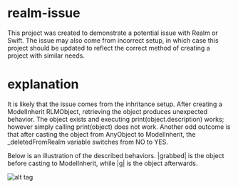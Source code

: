 # realm-issue

This project was created to demonstrate a potential issue with Realm or Swift.
The issue may also come from incorrect setup, in which case this project should be updated to reflect the correct
method of creating a project with similar needs.

# explanation

It is likely that the issue comes from the inhritance setup. After creating a ModelInherit RLMObject, retrieving
the object produces unexpected behavior. The object exists and executing print(object.description) works; however
simply calling print(object) does not work. Another odd outcome is that after casting the object from AnyObject to
ModelInherit, the _deletedFromRealm variable switches from NO to YES.

Below is an illustration of the described behaviors. |grabbed| is the object before casting to ModelInherit, while |g| is the object afterwards.

![alt tag](http://i.imgur.com/BuQq9DL.png)
